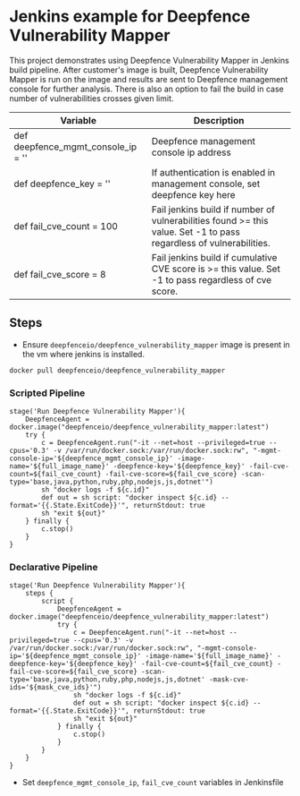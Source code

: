 # Jenkins example for Deepfence Vulnerability Mapper

This project demonstrates using Deepfence Vulnerability Mapper in Jenkins build pipeline.
After customer's image is built, Deepfence Vulnerability Mapper is run on the image and results are sent to Deepfence management console for further analysis.
There is also an option to fail the build in case number of vulnerabilities crosses given limit.

| Variable                           | Description                                               |
| ---------------------------------- | --------------------------------------------------------- |
| def deepfence_mgmt_console_ip = '' | Deepfence management console ip address                   |
| def deepfence_key = ''             | If authentication is enabled in management console, set deepfence key here  |
| def fail_cve_count = 100           | Fail jenkins build if number of vulnerabilities found >= this value. Set -1 to pass regardless of vulnerabilities.  | 
| def fail_cve_score = 8             | Fail jenkins build if cumulative CVE score is >= this value. Set -1 to pass regardless of cve score.  | 

## Steps
- Ensure `deepfenceio/deepfence_vulnerability_mapper` image is present in the vm where jenkins is installed.
```shell script
docker pull deepfenceio/deepfence_vulnerability_mapper
```
### Scripted Pipeline
```
stage('Run Deepfence Vulnerability Mapper'){
    DeepfenceAgent = docker.image("deepfenceio/deepfence_vulnerability_mapper:latest")
    try {
        c = DeepfenceAgent.run("-it --net=host --privileged=true --cpus='0.3' -v /var/run/docker.sock:/var/run/docker.sock:rw", "-mgmt-console-ip='${deepfence_mgmt_console_ip}' -image-name='${full_image_name}' -deepfence-key='${deepfence_key}' -fail-cve-count=${fail_cve_count} -fail-cve-score=${fail_cve_score} -scan-type='base,java,python,ruby,php,nodejs,js,dotnet'")
        sh "docker logs -f ${c.id}"
        def out = sh script: "docker inspect ${c.id} --format='{{.State.ExitCode}}'", returnStdout: true
        sh "exit ${out}"
    } finally {
        c.stop()
    }
}
```
### Declarative Pipeline
```
stage('Run Deepfence Vulnerability Mapper'){
    steps {
        script {
            DeepfenceAgent = docker.image("deepfenceio/deepfence_vulnerability_mapper:latest")
            try {
                c = DeepfenceAgent.run("-it --net=host --privileged=true --cpus='0.3' -v /var/run/docker.sock:/var/run/docker.sock:rw", "-mgmt-console-ip='${deepfence_mgmt_console_ip}' -image-name='${full_image_name}' -deepfence-key='${deepfence_key}' -fail-cve-count=${fail_cve_count} -fail-cve-score=${fail_cve_score} -scan-type='base,java,python,ruby,php,nodejs,js,dotnet' -mask-cve-ids='${mask_cve_ids}'")
                sh "docker logs -f ${c.id}"
                def out = sh script: "docker inspect ${c.id} --format='{{.State.ExitCode}}'", returnStdout: true
                sh "exit ${out}"
            } finally {
                c.stop()
            }
        }
    }
}
```
- Set `deepfence_mgmt_console_ip`, `fail_cve_count` variables in Jenkinsfile
